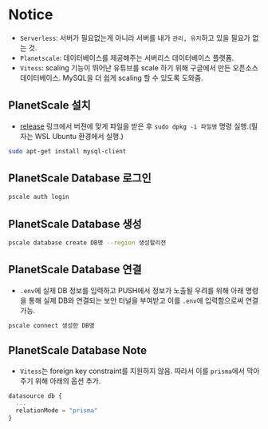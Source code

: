 # Notice
* `Serverless`: 서버가 필요없는게 아니라 서버를 내가 `관리, 유지`하고 있을 필요가 없는 것.
* `Planetscale`: 데이터베이스를 제공해주는 서버리스 데이터베이스 플랫폼.
* `Vitess`: scaling 기능이 뛰어난 유튜브를 scale 하기 위해 구글에서 만든 오픈소스 데이터베이스. MySQL을 더 쉽게 scaling 할 수 있도록 도와줌.

## PlanetScale 설치

* [release](https://github.com/planetscale/cli/releases/tag/v0.146.0) 링크에서 버젼에 맞게 파일을 받은 후 `sudo dpkg -i 파일명` 명령 실행.(필자는 WSL Ubuntu 환경에서 실행.)

```bash
sudo apt-get install mysql-client
```

## PlanetScale Database 로그인
```bash
pscale auth login
```

## PlanetScale Database 생성
```bash
pscale database create DB명 --region 생성할리젼
```

## PlanetScale Database 연결

* `.env`에 실제 DB 정보를 입력하고 PUSH에서 정보가 노출될 우려를 위해 아래 명령을 통해 실제 DB와 연결되는 보안 터널을 부여받고 이를 `.env`에 입력함으로써 연결 가능.

```bash
pscale connect 생성한 DB명
```

## PlanetScale Database Note

* `Vitess`는 foreign key constraint를 지원하지 않음. 따라서 이를 `prisma`에서 막아주기 위해 아래의 옵션 추가.

```js
datasource db {
  ...
  relationMode = "prisma"
}
```